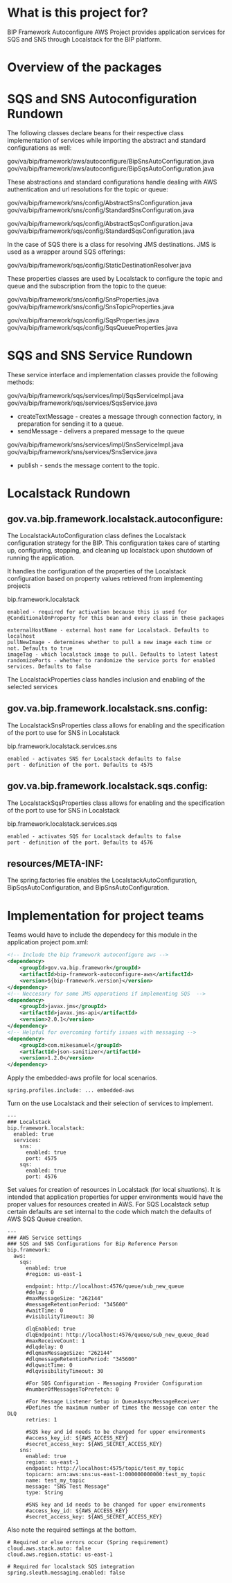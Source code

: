 # What is this project for?

BIP Framework Autoconfigure AWS Project provides application services for SQS and SNS through Localstack for the BIP platform.

# Overview of the packages

# SQS and SNS Autoconfiguration Rundown

The following classes declare beans for their respective class implementation of services while importing the abstract and standard configurations as well:

gov/va/bip/framework/aws/autoconfigure/BipSnsAutoConfiguration.java
gov/va/bip/framework/aws/autoconfigure/BipSqsAutoConfiguration.java

These abstractions and standard configurations handle dealing with AWS authentication and url resolutions for the topic or queue:

gov/va/bip/framework/sns/config/AbstractSnsConfiguration.java
gov/va/bip/framework/sns/config/StandardSnsConfiguration.java

gov/va/bip/framework/sqs/config/AbstractSqsConfiguration.java
gov/va/bip/framework/sqs/config/StandardSqsConfiguration.java

In the case of SQS there is a class for resolving JMS destinations. JMS is used as a wrapper around SQS offerings:

gov/va/bip/framework/sqs/config/StaticDestinationResolver.java

These properties classes are used by Localstack to configure the topic and queue and the subscription from the topic to the queue:

gov/va/bip/framework/sns/config/SnsProperties.java
gov/va/bip/framework/sns/config/SnsTopicProperties.java

gov/va/bip/framework/sqs/config/SqsProperties.java
gov/va/bip/framework/sqs/config/SqsQueueProperties.java

# SQS and SNS Service Rundown

These service interface and implementation classes provide the following methods:

gov/va/bip/framework/sqs/services/impl/SqsServiceImpl.java
gov/va/bip/framework/sqs/services/SqsService.java

* createTextMessage - creates a message through connection factory, in preparation for sending it to a queue. 
* sendMessage - delivers a prepared message to the queue

gov/va/bip/framework/sns/services/impl/SnsServiceImpl.java
gov/va/bip/framework/sns/services/SnsService.java

* publish - sends the message content to the topic.

# Localstack Rundown

## gov.va.bip.framework.localstack.autoconfigure:

The LocalstackAutoConfiguration class defines the Localstack configuration strategy for the BIP. This configuration takes care of starting up, configuring, stopping, and cleaning up localstack upon shutdown of running the application.

It handles the configuration of the properties of the Localstack configuration based on property values retrieved from implementing projects

bip.framework.localstack
    
    enabled - required for activation because this is used for @ConditionalOnProperty for this bean and every class in these packages
    
    externalHostName - external host name for Localstack. Defaults to localhost
    pullNewImage - determines whether to pull a new image each time or not. Defaults to true
    imageTag - which localstack image to pull. Defaults to latest latest
    randomizePorts - whether to randomize the service ports for enabled services. Defaults to false

The LocalstackProperties class handles inclusion and enabling of the selected services

## gov.va.bip.framework.localstack.sns.config:

The LocalstackSnsProperties class allows for enabling and the specification of the port to use for SNS in Localstack

bip.framework.localstack.services.sns

    enabled - activates SNS for Localstack defaults to false
    port - definition of the port. Defaults to 4575

## gov.va.bip.framework.localstack.sqs.config:

The LocalstackSqsProperties class allows for enabling and the specification of the port to use for SNS in Localstack

bip.framework.localstack.services.sqs

    enabled - activates SQS for Localstack defaults to false
    port - definition of the port. Defaults to 4576
    
## resources/META-INF:

The spring.factories file enables the LocalstackAutoConfiguration, BipSqsAutoConfiguration, and BipSnsAutoConfiguration. 

# Implementation for project teams 

Teams would have to include the dependecy for this module in the application project pom.xml:

```xml
<!-- Include the bip framework autoconfigure aws -->
<dependency>
    <groupId>gov.va.bip.framework</groupId>
    <artifactId>bip-framework-autoconfigure-aws</artifactId>
    <version>${bip-framework.version}</version>
</dependency>
<!-- Neccesary for some JMS opperations if implementing SQS  -->
<dependency>
    <groupId>javax.jms</groupId>
    <artifactId>javax.jms-api</artifactId>
    <version>2.0.1</version>
</dependency>
<!-- Helpful for overcoming fortify issues with messaging -->
<dependency>
    <groupId>com.mikesamuel</groupId>
    <artifactId>json-sanitizer</artifactId>
    <version>1.2.0</version>
</dependency>
```

Apply the embedded-aws profile for local scenarios.

```
spring.profiles.include: ... embedded-aws
```
Turn on the use Localstack and their selection of services to implement.
```
---
### Localstack
bip.framework.localstack:
  enabled: true
  services:
    sns:
      enabled: true
      port: 4575
    sqs:
      enabled: true
      port: 4576
```
Set values for creation of resources in Localstack (for local situations). It is intended that application properties for upper environments would have the proper values for resources created in AWS. For SQS Localstack setup certain defaults are set internal to the code which match the defaults of AWS SQS Queue creation. 
```
---
### AWS Service settings
### SQS and SNS Configurations for Bip Reference Person
bip.framework:
  aws:
    sqs:
      enabled: true
      #region: us-east-1

      endpoint: http://localhost:4576/queue/sub_new_queue
      #delay: 0
      #maxMessageSize: "262144"
      #messageRetentionPeriod: "345600"
      #waitTime: 0
      #visibilityTimeout: 30

      dlqEnabled: true
      dlqEndpoint: http://localhost:4576/queue/sub_new_queue_dead
      #maxReceiveCount: 1
      #dlqdelay: 0
      #dlqmaxMessageSize: "262144"
      #dlqmessageRetentionPeriod: "345600"
      #dlqwaitTime: 0
      #dlqvisibilityTimeout: 30

      #For SQS Configuration - Messaging Provider Configuration
      #numberOfMessagesToPrefetch: 0

      #For Message Listener Setup in QueueAsyncMessageReceiver
      #Defines the maximum number of times the message can enter the DLQ
      retries: 1

      #SQS key and id needs to be changed for upper environments
      #access_key_id: ${AWS_ACCESS_KEY}
      #secret_access_key: ${AWS_SECRET_ACCESS_KEY}
    sns:
      enabled: true
      region: us-east-1
      endpoint: http://localhost:4575/topic/test_my_topic
      topicarn: arn:aws:sns:us-east-1:000000000000:test_my_topic
      name: test_my_topic
      message: "SNS Test Message"
      type: String

      #SNS key and id needs to be changed for upper environments
      #access_key_id: ${AWS_ACCESS_KEY}
      #secret_access_key: ${AWS_SECRET_ACCESS_KEY}
```
Also note the required settings at the bottom.
```
# Required or else errors occur (Spring requirement)
cloud.aws.stack.auto: false
cloud.aws.region.static: us-east-1

# Required for localstack SQS integration
spring.sleuth.messaging.enabled: false
```

